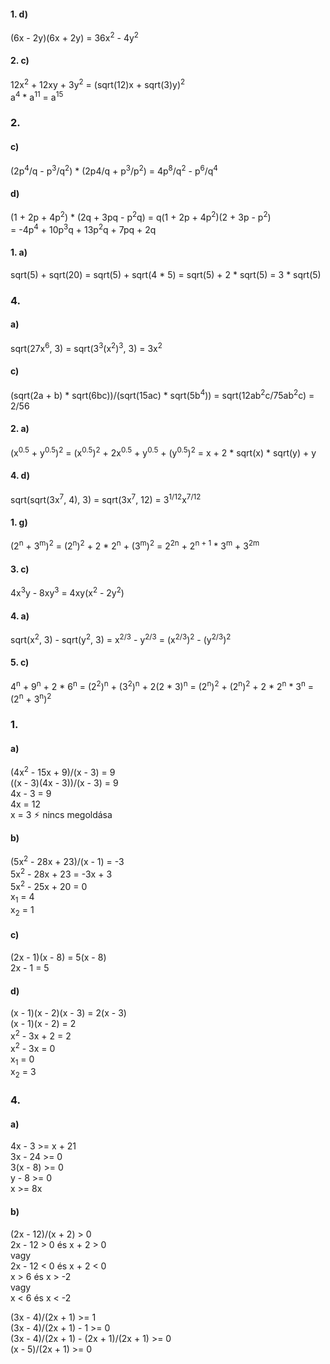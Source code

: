 #### 1. d)
(6x - 2y)(6x + 2y) = 36x<sup>2</sup> - 4y<sup>2</sup>  

#### 2. c)
12x<sup>2</sup> + 12xy + 3y<sup>2</sup> = (sqrt(12)x + sqrt(3)y)<sup>2</sup>  
a<sup>4</sup> * a<sup>11</sup> = a<sup>15</sup>  

### 2.
#### c)
(2p<sup>4</sup>/q - p<sup>3</sup>/q<sup>2</sup>) * (2p4/q + p<sup>3</sup>/p<sup>2</sup>) = 4p<sup>8</sup>/q<sup>2</sup> - p<sup>6</sup>/q<sup>4</sup>  
#### d)
(1 + 2p + 4p<sup>2</sup>) * (2q + 3pq - p<sup>2</sup>q) = q(1 + 2p + 4p<sup>2</sup>)(2 + 3p - p<sup>2</sup>)  
= -4p<sup>4</sup> + 10p<sup>3</sup>q + 13p<sup>2</sup>q + 7pq + 2q  

#### 1. a)
sqrt(5) + sqrt(20) = sqrt(5) + sqrt(4 * 5) = sqrt(5) + 2 * sqrt(5) = 3 * sqrt(5)  

### 4.
#### a)
sqrt(27x<sup>6</sup>, 3) = sqrt(3<sup>3</sup>(x<sup>2</sup>)<sup>3</sup>, 3) = 3x<sup>2</sup>  

#### c)
(sqrt(2a + b) * sqrt(6bc))/(sqrt(15ac) * sqrt(5b<sup>4</sup>)) = sqrt(12ab<sup>2</sup>c/75ab<sup>2</sup>c) = 2/56  

#### 2. a)
(x<sup>0.5</sup> + y<sup>0.5</sup>)<sup>2</sup> = (x<sup>0.5</sup>)<sup>2</sup> + 2x<sup>0.5</sup> + y<sup>0.5</sup> + (y<sup>0.5</sup>)<sup>2</sup> = x + 2 * sqrt(x) * sqrt(y) + y  

#### 4. d)
sqrt(sqrt(3x<sup>7</sup>, 4), 3) = sqrt(3x<sup>7</sup>, 12) = 3<sup>1/12</sup>x<sup>7/12</sup>  

#### 1. g)
(2<sup>n</sup> + 3<sup>m</sup>)<sup>2</sup> = (2<sup>n</sup>)<sup>2</sup> + 2 * 2<sup>n</sup> + (3<sup>m</sup>)<sup>2</sup> = 2<sup>2n</sup> + 2<sup>n + 1</sup> * 3<sup>m</sup> + 3<sup>2m</sup>  

#### 3. c)
4x<sup>3</sup>y - 8xy<sup>3</sup> = 4xy(x<sup>2</sup> - 2y<sup>2</sup>)

#### 4. a)
sqrt(x<sup>2</sup>, 3) - sqrt(y<sup>2</sup>, 3) = x<sup>2/3</sup> - y<sup>2/3</sup> = (x<sup>2/3</sup>)<sup>2</sup> - (y<sup>2/3</sup>)<sup>2</sup>

#### 5. c)
4<sup>n</sup> + 9<sup>n</sup> + 2 * 6<sup>n</sup> = (2<sup>2</sup>)<sup>n</sup> + (3<sup>2</sup>)<sup>n</sup> + 2(2 * 3)<sup>n</sup> = (2<sup>n</sup>)<sup>2</sup> + (2<sup>n</sup>)<sup>2</sup> + 2 * 2<sup>n</sup> * 3<sup>n</sup> = (2<sup>n</sup> + 3<sup>n</sup>)<sup>2</sup>

### 1.
#### a)
(4x<sup>2</sup> - 15x + 9)/(x - 3) = 9  
((x - 3)(4x - 3))/(x - 3) = 9  
4x - 3 = 9  
4x = 12  
x = 3 ⚡︎ nincs megoldása

#### b)
(5x<sup>2</sup> - 28x + 23)/(x - 1) = -3  
5x<sup>2</sup> - 28x + 23 = -3x + 3  
5x<sup>2</sup> - 25x + 20 = 0  
x<sub>1</sub> = 4  
x<sub>2</sub> = 1

#### c)
(2x - 1)(x - 8) = 5(x - 8)  
2x - 1 = 5

#### d)
(x - 1)(x - 2)(x - 3) = 2(x - 3)  
(x - 1)(x - 2) = 2  
x<sup>2</sup> - 3x + 2 = 2  
x<sup>2</sup> - 3x = 0  
x<sub>1</sub> = 0  
x<sub>2</sub> = 3

### 4.
#### a)
4x - 3 >= x + 21  
3x - 24 >= 0  
3(x - 8) >= 0  
y - 8 >= 0  
x >= 8x

#### b)
(2x - 12)/(x + 2) > 0  
2x - 12 > 0 és x + 2 > 0  
vagy  
2x - 12 < 0 és x + 2 < 0  
x > 6 és x > -2  
vagy  
x < 6 és x < -2  

(3x - 4)/(2x + 1) >= 1  
(3x - 4)/(2x + 1) - 1 >= 0  
(3x - 4)/(2x + 1) - (2x + 1)/(2x + 1) >= 0  
(x - 5)/(2x + 1) >= 0